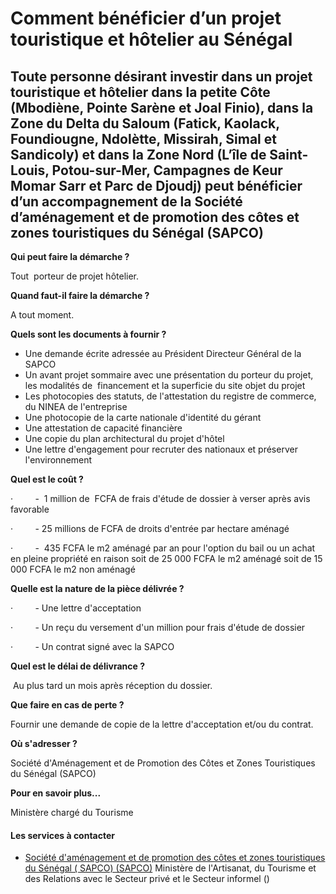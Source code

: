# Comment bénéficier d’un projet touristique et hôtelier au Sénégal

Toute personne désirant investir dans un projet touristique et hôtelier dans la petite Côte (Mbodiène, Pointe Sarène et Joal Finio), dans la Zone du Delta du Saloum (Fatick, Kaolack, Foundiougne, Ndolètte, Missirah, Simal et Sandicoly) et dans la Zone Nord (L’île de Saint-Louis, Potou-sur-Mer, Campagnes de Keur Momar Sarr et Parc de Djoudj) peut bénéficier d’un accompagnement de la Société d’aménagement et de promotion des côtes et zones touristiques du Sénégal (SAPCO)
-----------------------------------------------------------------------------------------------------------------------------------------------------------------------------------------------------------------------------------------------------------------------------------------------------------------------------------------------------------------------------------------------------------------------------------------------------------------------------------------

**Qui peut faire la démarche ?**

Tout  porteur de projet hôtelier.  

**Quand faut-il faire la démarche ?**

A tout moment.

**Quels sont les documents à fournir ?**

*   Une demande écrite adressée au Président Directeur Général de la SAPCO
*   Un avant projet sommaire avec une présentation du porteur du projet, les modalités de  financement et la superficie du site objet du projet
*   Les photocopies des statuts, de l'attestation du registre de commerce, du NINEA de l'entreprise
*   Une photocopie de la carte nationale d'identité du gérant
*   Une attestation de capacité financière
*   Une copie du plan architectural du projet d'hôtel
*   Une lettre d'engagement pour recruter des nationaux et préserver l'environnement

**Quel est le coût ?**

·         -  1 million de  FCFA de frais d'étude de dossier à verser après avis favorable

·         - 25 millions de FCFA de droits d'entrée par hectare aménagé

·         -  435 FCFA le m2 aménagé par an pour l'option du bail ou un achat en pleine propriété en raison soit de 25 000 FCFA le m2 aménagé soit de 15 000 FCFA le m2 non aménagé

**Quelle est la nature de la pièce délivrée ?**

·         - Une lettre d'acceptation

·         - Un reçu du versement d'un million pour frais d'étude de dossier

·         - Un contrat signé avec la SAPCO

**Quel est le délai de délivrance ?**

 Au plus tard un mois après réception du dossier.

**Que faire en cas de perte ?**

Fournir une demande de copie de la lettre d'acceptation et/ou du contrat.

**Où s'adresser ?**

Société d'Aménagement et de Promotion des Côtes et Zones Touristiques du Sénégal (SAPCO)

**Pour en savoir plus...** 

Ministère chargé du Tourisme

#### Les services à contacter

*   [Société d'aménagement et de promotion des côtes et zones touristiques du Sénégal ( SAPCO) (SAPCO)](../../../services/societe-damenagement-et-de-promotion-des-cotes-et-zones-touristiques-du-senegal-sapco-sapco.md) Ministère de l'Artisanat, du Tourisme et des Relations avec le Secteur privé et le Secteur informel ()
